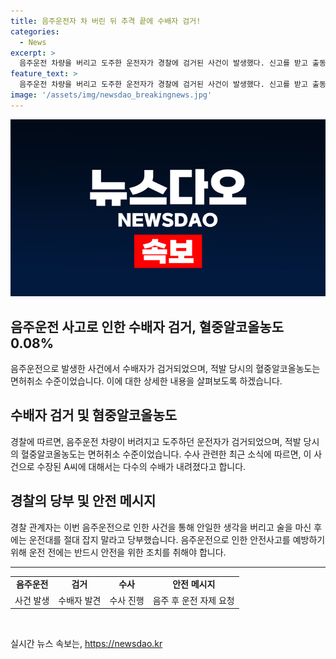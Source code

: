 ```yaml
---
title: 음주운전자 차 버린 뒤 추격 끝에 수배자 검거!
categories:
  - News
excerpt: >
  음주운전 차량을 버리고 도주한 운전자가 경찰에 검거된 사건이 발생했다. 신고를 받고 출동한 경찰은 운전자의 도주를 끝내고 검거했는데, 적발 당시 운전자의 혈중알코올농도는 면허취소 수준이었다. 운전자에 대해 다수의 수배가 내려졌으며, 경찰은 안일한 음주운전을 절대 금지하고 술을 마신 후에는 운전을 하지 말라고 당부했다.
feature_text: >
  음주운전 차량을 버리고 도주한 운전자가 경찰에 검거된 사건이 발생했다. 신고를 받고 출동한 경찰은 운전자의 도주를 끝내고 검거했는데, 적발 당시 운전자의 혈중알코올농도는 면허취소 수준이었다. 운전자에 대해 다수의 수배가 내려졌으며, 경찰은 안일한 음주운전을 절대 금지하고 술을 마신 후에는 운전을 하지 말라고 당부했다.
image: '/assets/img/newsdao_breakingnews.jpg'
---
```


<p><img src="/assets/img/newsdao_breakingnews.jpg" alt="implanttips 속보" /></p>

<h2 data-ke-size="size26">음주운전 사고로 인한 수배자 검거, 혈중알코올농도 0.08%</h2>

<p data-ke-size="size16">음주운전으로 발생한 사건에서 수배자가 검거되었으며, 적발 당시의 혈중알코올농도는 면허취소 수준이었습니다. 이에 대한 상세한 내용을 살펴보도록 하겠습니다.</p>

<h2 data-ke-size="size24">수배자 검거 및 혐중알코올농도</h2>

<p data-ke-size="size16">경찰에 따르면, 음주운전 차량이 버려지고 도주하던 운전자가 검거되었으며, 적발 당시의 혈중알코올농도는 면허취소 수준이었습니다. 수사 관련한 최근 소식에 따르면, 이 사건으로 수장된 A씨에 대해서는 다수의 수배가 내려졌다고 합니다.</p>

<h2 data-ke-size="size24">경찰의 당부 및 안전 메시지</h2>

<p data-ke-size="size16">경찰 관계자는 이번 음주운전으로 인한 사건을 통해 안일한 생각을 버리고 술을 마신 후에는 운전대를 절대 잡지 말라고 당부했습니다. 음주운전으로 인한 안전사고를 예방하기 위해 운전 전에는 반드시 안전을 위한 조치를 취해야 합니다.</p>

<hr data-ke-size="size16">

<table>
  <tr>
    <td style="text-align: center; height: 17px;"><b>음주운전</b></td>
    <td style="text-align: center; height: 17px;"><b>검거</b></td>
    <td style="text-align: center; height: 17px;"><b>수사</b></td>
    <td style="text-align: center; height: 17px;"><b>안전 메시지</b></td>
  </tr>
  <tr>
    <td style="text-align: center; height: 17px;">사건 발생</td>
    <td style="text-align: center; height: 17px;">수배자 발견</td>
    <td style="text-align: center; height: 17px;">수사 진행</td>
    <td style="text-align: center; height: 17px;">음주 후 운전 자제 요청</td>
  </tr>
</table>

<p data-ke-size="size16">&nbsp;</p>
실시간 뉴스 속보는, <a href="https://newsdao.kr" rel="dofollow">https://newsdao.kr</a>


